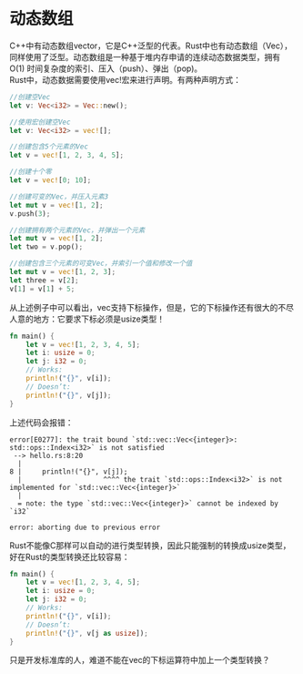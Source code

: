 # 动态数组
C\+\+中有动态数组vector，它是C++泛型的代表。Rust中也有动态数组（Vec），同样使用了泛型。动态数组是一种基于堆内存申请的连续动态数据类型，拥有 O(1) 时间复杂度的索引、压入（push）、弹出（pop)。  
Rust中，动态数据需要使用vec!宏来进行声明。有两种声明方式：
```rust
//创建空Vec 
let v: Vec<i32> = Vec::new(); 

//使用宏创建空Vec 
let v: Vec<i32> = vec![]; 

//创建包含5个元素的Vec 
let v = vec![1, 2, 3, 4, 5]; 

//创建十个零 
let v = vec![0; 10]; 

//创建可变的Vec，并压入元素3 
let mut v = vec![1, 2]; 
v.push(3); 

//创建拥有两个元素的Vec，并弹出一个元素 
let mut v = vec![1, 2]; 
let two = v.pop(); 

//创建包含三个元素的可变Vec，并索引一个值和修改一个值 
let mut v = vec![1, 2, 3]; 
let three = v[2]; 
v[1] = v[1] + 5;
```
从上述例子中可以看出，vec支持下标操作，但是，它的下标操作还有很大的不尽人意的地方：它要求下标必须是usize类型！
```rust
fn main() {
    let v = vec![1, 2, 3, 4, 5]; 
    let i: usize = 0; 
    let j: i32 = 0; 
    // Works: 
    println!("{}", v[i]); 
    // Doesn’t: 
    println!("{}", v[j]); 
}
```
上述代码会报错：
```
error[E0277]: the trait bound `std::vec::Vec<{integer}>: std::ops::Index<i32>` is not satisfied
 --> hello.rs:8:20
  |
8 |     println!("{}", v[j]);
  |                    ^^^^ the trait `std::ops::Index<i32>` is not implemented for `std::vec::Vec<{integer}>`
  |
  = note: the type `std::vec::Vec<{integer}>` cannot be indexed by `i32`

error: aborting due to previous error
```
Rust不能像C那样可以自动的进行类型转换，因此只能强制的转换成usize类型，好在Rust的类型转换还比较容易：
```rust
fn main() {
    let v = vec![1, 2, 3, 4, 5]; 
    let i: usize = 0; 
    let j: i32 = 0; 
    // Works: 
    println!("{}", v[i]); 
    // Doesn’t: 
    println!("{}", v[j as usize]); 
}
```
只是开发标准库的人，难道不能在vec的下标运算符中加上一个类型转换？
